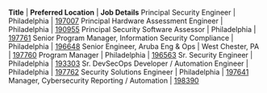**Title**  |  **Preferred Location**  | **Job Details**
Principal Security Engineer | Philadelphia | [197007](https://jobs.comcast.com/job-197007-principal-security-engineer-in-philadelphia-pa-telecommunications)
Principal Hardware Assessment Engineer | Philadelphia | [190955](https://jobs.comcast.com/job-190955-principal-hardware-assessment-engineer-in-philadelphia-pa-technology-it)
Principal Security Software Assessor | Philadelphia | [197761](https://jobs.comcast.com/job-197761-principal-security-software-assessor-in-philadelphia-pa-telecommunications)
Senior Program Manager, Information Security Compliance | Philadelphia | [196648](https://jobs.comcast.com/job-196648-senior-program-manager-information-security-compliance-in-philadelphia-pa-telecommunications)
Senior Engineer, Aruba Eng & Ops | West Chester, PA | [197760](https://jobs.comcast.com/job-197760-senior-engineer-aruba-eng-ops-in-west-chester-pa-telecommunications)
Program Manager | Philadelphia | [196563](https://jobs.comcast.com/job-196563-program-manager-in-philadelphia-pa-telecommunications)
Sr. Security Engineer | Philadelphia | [193303](https://jobs.comcast.com/job-193303-sr-security-engineer-in-philadelphia-pa-telecommunications)
Sr. DevSecOps Developer / Automation Engineer | Philadelphia | [197762](https://jobs.comcast.com/job-197762-sr-devsecops-developer-automation-engineer-in-philadelphia-pa-telecommunications)
Security Solutions Engineer | Philadelphia | [197641](https://jobs.comcast.com/job-197641-security-solutions-engineer-in-philadelphia-pa-telecommunications)
Manager, Cybersecurity Reporting / Automation | [198390](https://jobs.comcast.com/job-198390-manager-cybersecurity-reportingautomation-in-philadelphia-pa-telecommunications)

